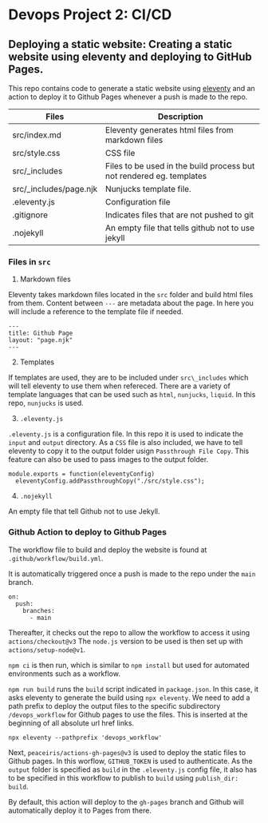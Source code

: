 # Devops Project 2: CI/CD

## Deploying a static website: Creating a static website using eleventy and deploying to GitHub Pages.

This repo contains code to generate a static website using [eleventy](https://www.11ty.dev/) and an action to deploy it to Github Pages whenever a push is made to the repo. 


| Files | Description |
| ----------- | ----------- |
| src/index.md | Eleventy generates html files from markdown files |
| src/style.css | CSS file |
| src/\_includes | Files to be used in the build process but not rendered eg. templates |
| src/\_includes/page.njk | Nunjucks template file. |
| .eleventy.js | Configuration file |
| .gitignore | Indicates files that are not pushed to git |
| .nojekyll | An empty file that tells github not to use jekyll |

### Files in `src`

1. Markdown files

Eleventy takes markdown files located in the `src` folder and build html files from them. 
Content between `---` are metadata about the page. In here you will include a reference to the template file if needed.
```
---
title: Github Page
layout: "page.njk"
---
```
2. Templates

If templates are used, they are to be included under `src\_includes` which will tell eleventy to use them when refereced.
There are a variety of template languages that can be used such as `html`, `nunjucks`, `liquid`. In this repo, `nunjucks` is used.

3. `.eleventy.js`

`.eleventy.js` is a configuration file. In this repo it is used to indicate the `input` and `output` directory. 
As a `CSS` file is also included, we have to tell eleventy to copy it to the output folder usign `Passthrough File Copy`. 
This feature can also be used to pass images to the output folder.

```
module.exports = function(eleventyConfig) 
  eleventyConfig.addPassthroughCopy("./src/style.css");
```

4. `.nojekyll`

An empty file that tell Github not to use Jekyll.


### Github Action to deploy to Github Pages
The workflow file to build and deploy the website is found at `.github/workflow/build.yml`.

It is automatically triggered once a push is made to the repo under the `main` branch.
```
on:
  push:
    branches:
      - main
```

Thereafter, it checks out the repo to allow the workflow to access it using ```actions/checkout@v3```
The ```node.js``` version to be used is then set up with ```actions/setup-node@v1```. 

```npm ci``` is then run, which is similar to ```npm install``` but used for automated environments such as a workflow.

```npm run build``` runs the ```build``` script indicated in ```package.json```.
In this case, it asks eleventy to generate the build using ```npx eleventy```. 
We need to add a path prefix to deploy the output files to the specific subdirectory ```/devops_workflow``` for Github pages to use the files. 
This is inserted at the beginning of all absolute url href links.
```
npx eleventy --pathprefix 'devops_workflow'
```

Next, ```peaceiris/actions-gh-pages@v3``` is used to deploy the static files to Github pages. 
In this worflow, ```GITHUB_TOKEN``` is used to authenticate.
As the ```output``` folder is specified as ```build``` in the ```.eleventy.js``` config file, it also has to be specified in this workflow to publish to ```build``` using ```publish_dir: build```.

By default, this action will deploy to the ```gh-pages``` branch and Github will automatically deploy it to Pages from there.


